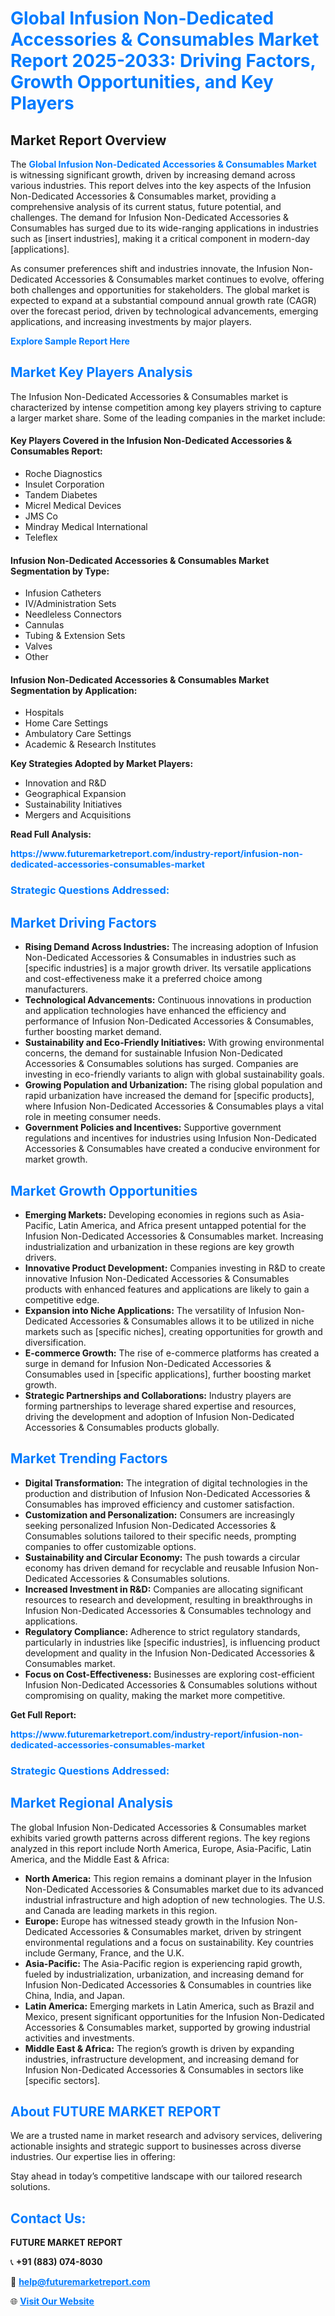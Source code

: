 <h1 style="color: #007BFF;">Global Infusion Non-Dedicated Accessories & Consumables Market Report 2025-2033: Driving Factors, Growth Opportunities, and Key Players</h1>

<section id="overview">
<h2>Market Report Overview</h2>
<p>The <a href="https://www.futuremarketreport.com/industry-report/infusion-non-dedicated-accessories-consumables-market" style="color: #007BFF; text-decoration: none;"><strong>Global Infusion Non-Dedicated Accessories & Consumables Market</strong></a> is witnessing significant growth, driven by increasing demand across various industries. This report delves into the key aspects of the Infusion Non-Dedicated Accessories & Consumables market, providing a comprehensive analysis of its current status, future potential, and challenges. The demand for Infusion Non-Dedicated Accessories & Consumables has surged due to its wide-ranging applications in industries such as [insert industries], making it a critical component in modern-day [applications].</p>
<p>As consumer preferences shift and industries innovate, the Infusion Non-Dedicated Accessories & Consumables market continues to evolve, offering both challenges and opportunities for stakeholders. The global market is expected to expand at a substantial compound annual growth rate (CAGR) over the forecast period, driven by technological advancements, emerging applications, and increasing investments by major players.</p>
</section>

<section id="overview">
<p><a href="https://www.futuremarketreport.com/request-sample/reportId=64441" style="color: #007BFF; text-decoration: none;"><strong>Explore Sample Report Here</strong></a></p>
</section>

<section id="key-players">
<h2 style="color: #007BFF;">Market Key Players Analysis</h2>
<p>The Infusion Non-Dedicated Accessories & Consumables market is characterized by intense competition among key players striving to capture a larger market share. Some of the leading companies in the market include:</p>
<h4>Key Players Covered in the Infusion Non-Dedicated Accessories & Consumables Report:</h4>
<ul><li>Roche Diagnostics</li><li>Insulet Corporation</li><li>Tandem Diabetes</li><li>Micrel Medical Devices</li><li>JMS Co</li><li>Mindray Medical International</li><li>Teleflex</li></ul>
<h4>Infusion Non-Dedicated Accessories & Consumables Market Segmentation by Type:</h4>
<ul><li>Infusion Catheters</li><li>IV/Administration Sets</li><li>Needleless Connectors</li><li>Cannulas</li><li>Tubing &amp; Extension Sets</li><li>Valves</li><li>Other</li></ul>

<h4>Infusion Non-Dedicated Accessories & Consumables Market Segmentation by Application:</h4>
<ul><li>Hospitals</li><li>Home Care Settings</li><li>Ambulatory Care Settings</li><li>Academic &amp; Research Institutes</li></ul>
<p><strong>Key Strategies Adopted by Market Players:</strong></p>
<ul>
<li>Innovation and R&D</li>
<li>Geographical Expansion</li>
<li>Sustainability Initiatives</li>
<li>Mergers and Acquisitions</li>
</ul>
</section>

<section>
<p><strong>Read Full Analysis: </strong></p><a href="https://www.futuremarketreport.com/industry-report/infusion-non-dedicated-accessories-consumables-market" style="color: #007BFF; text-decoration: none;"><strong>https://www.futuremarketreport.com/industry-report/infusion-non-dedicated-accessories-consumables-market</strong></a>
<h3 style="color: #007BFF;">Strategic Questions Addressed:</h3>
</section>

<section id="driving-factors">
<h2 style="color: #007BFF;">Market Driving Factors</h2>
<ul>
<li><strong>Rising Demand Across Industries:</strong> The increasing adoption of Infusion Non-Dedicated Accessories & Consumables in industries such as [specific industries] is a major growth driver. Its versatile applications and cost-effectiveness make it a preferred choice among manufacturers.</li>
<li><strong>Technological Advancements:</strong> Continuous innovations in production and application technologies have enhanced the efficiency and performance of Infusion Non-Dedicated Accessories & Consumables, further boosting market demand.</li>
<li><strong>Sustainability and Eco-Friendly Initiatives:</strong> With growing environmental concerns, the demand for sustainable Infusion Non-Dedicated Accessories & Consumables solutions has surged. Companies are investing in eco-friendly variants to align with global sustainability goals.</li>
<li><strong>Growing Population and Urbanization:</strong> The rising global population and rapid urbanization have increased the demand for [specific products], where Infusion Non-Dedicated Accessories & Consumables plays a vital role in meeting consumer needs.</li>
<li><strong>Government Policies and Incentives:</strong> Supportive government regulations and incentives for industries using Infusion Non-Dedicated Accessories & Consumables have created a conducive environment for market growth.</li>
</ul>
</section>

<section id="growth-opportunities">
<h2 style="color: #007BFF;">Market Growth Opportunities</h2>
<ul>
<li><strong>Emerging Markets:</strong> Developing economies in regions such as Asia-Pacific, Latin America, and Africa present untapped potential for the Infusion Non-Dedicated Accessories & Consumables market. Increasing industrialization and urbanization in these regions are key growth drivers.</li>
<li><strong>Innovative Product Development:</strong> Companies investing in R&D to create innovative Infusion Non-Dedicated Accessories & Consumables products with enhanced features and applications are likely to gain a competitive edge.</li>
<li><strong>Expansion into Niche Applications:</strong> The versatility of Infusion Non-Dedicated Accessories & Consumables allows it to be utilized in niche markets such as [specific niches], creating opportunities for growth and diversification.</li>
<li><strong>E-commerce Growth:</strong> The rise of e-commerce platforms has created a surge in demand for Infusion Non-Dedicated Accessories & Consumables used in [specific applications], further boosting market growth.</li>
<li><strong>Strategic Partnerships and Collaborations:</strong> Industry players are forming partnerships to leverage shared expertise and resources, driving the development and adoption of Infusion Non-Dedicated Accessories & Consumables products globally.</li>
</ul>
</section>

<section id="trending-factors">
<h2 style="color: #007BFF;">Market Trending Factors</h2>
<ul>
<li><strong>Digital Transformation:</strong> The integration of digital technologies in the production and distribution of Infusion Non-Dedicated Accessories & Consumables has improved efficiency and customer satisfaction.</li>
<li><strong>Customization and Personalization:</strong> Consumers are increasingly seeking personalized Infusion Non-Dedicated Accessories & Consumables solutions tailored to their specific needs, prompting companies to offer customizable options.</li>
<li><strong>Sustainability and Circular Economy:</strong> The push towards a circular economy has driven demand for recyclable and reusable Infusion Non-Dedicated Accessories & Consumables solutions.</li>
<li><strong>Increased Investment in R&D:</strong> Companies are allocating significant resources to research and development, resulting in breakthroughs in Infusion Non-Dedicated Accessories & Consumables technology and applications.</li>
<li><strong>Regulatory Compliance:</strong> Adherence to strict regulatory standards, particularly in industries like [specific industries], is influencing product development and quality in the Infusion Non-Dedicated Accessories & Consumables market.</li>
<li><strong>Focus on Cost-Effectiveness:</strong> Businesses are exploring cost-efficient Infusion Non-Dedicated Accessories & Consumables solutions without compromising on quality, making the market more competitive.</li>
</ul>
</section>

<section>
<p><strong>Get Full Report: </strong></p><a href="https://www.futuremarketreport.com/industry-report/infusion-non-dedicated-accessories-consumables-market" style="color: #007BFF; text-decoration: none;"><strong>https://www.futuremarketreport.com/industry-report/infusion-non-dedicated-accessories-consumables-market</strong></a>
<h3 style="color: #007BFF;">Strategic Questions Addressed:</h3>
</section>


<section id="regional-analysis">
<h2 style="color: #007BFF;">Market Regional Analysis</h2>
<p>The global Infusion Non-Dedicated Accessories & Consumables market exhibits varied growth patterns across different regions. The key regions analyzed in this report include North America, Europe, Asia-Pacific, Latin America, and the Middle East & Africa:</p>
<ul>
<li><strong>North America:</strong> This region remains a dominant player in the Infusion Non-Dedicated Accessories & Consumables market due to its advanced industrial infrastructure and high adoption of new technologies. The U.S. and Canada are leading markets in this region.</li>
<li><strong>Europe:</strong> Europe has witnessed steady growth in the Infusion Non-Dedicated Accessories & Consumables market, driven by stringent environmental regulations and a focus on sustainability. Key countries include Germany, France, and the U.K.</li>
<li><strong>Asia-Pacific:</strong> The Asia-Pacific region is experiencing rapid growth, fueled by industrialization, urbanization, and increasing demand for Infusion Non-Dedicated Accessories & Consumables in countries like China, India, and Japan.</li>
<li><strong>Latin America:</strong> Emerging markets in Latin America, such as Brazil and Mexico, present significant opportunities for the Infusion Non-Dedicated Accessories & Consumables market, supported by growing industrial activities and investments.</li>
<li><strong>Middle East & Africa:</strong> The region’s growth is driven by expanding industries, infrastructure development, and increasing demand for Infusion Non-Dedicated Accessories & Consumables in sectors like [specific sectors].</li>
</ul>
</section>

<footer>
<h2 style="color: #007BFF;">About FUTURE MARKET REPORT</h2>
<p>We are a trusted name in market research and advisory services, delivering actionable insights and strategic support to businesses across diverse industries. Our expertise lies in offering:</p>

<p>Stay ahead in today’s competitive landscape with our tailored research solutions.</p>

<h2 style="color: #007BFF;">Contact Us:</h2>
<p><strong>FUTURE MARKET REPORT</strong></p>
<p>📞 <strong>+91 (883) 074-8030</strong></p>
<p>📧 <strong><a href="mailto:help@futuremarketreport.com" style="color: #007BFF;">help@futuremarketreport.com</a></strong></p>
<p>🌐 <strong><a href="https://www.futuremarketreport.com/" style="color: #007BFF;">Visit Our Website</a></strong></p>
</footer>